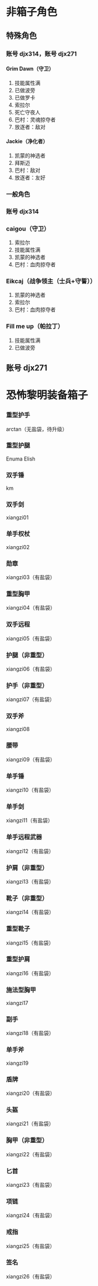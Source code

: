# 非箱子角色
## 特殊角色
### 账号 djx314，账号 djx271
#### Grim Dawn（守卫）
1. 技能属性满
1. 已做波旁
1. 已做罗卡
1. 索拉尔
1. 死亡守夜人
1. 巴村：灵魂掠夺者
1. 放逐者：敌对
#### Jackie（净化者）
1. 凯蒙的神选者
1. 拜斯迈
1. 巴村：敌对
1. 放逐者：友好
### 一般角色
### 账号 djx314
### caigou（守卫）
1. 索拉尔
1. 技能属性满
1. 凯蒙的神选者
1. 巴村：血肉掠夺者
### Eikcaj（战争领主（士兵+守誓））
1. 凯蒙的神选者
1. 索拉尔
1. 巴村：血肉掠夺者
### Fill me up（帕拉丁）
1. 技能属性满
1. 已做波旁
## 账号 djx271

# 恐怖黎明装备箱子

### 重型护手
arctan（无盐袋，待升级）

### 重型护腿
Enuma Elish

### 双手锤
km

### 双手剑
xiangzi01

### 单手权杖
xiangzi02

### 勋章
xiangzi03（有盐袋）

### 重型胸甲
xiangzi04（有盐袋）

### 双手远程
xiangzi05（有盐袋）

### 护腿（非重型）
xiangzi06（有盐袋）

### 护手（非重型）
xiangzi07（有盐袋）

### 双手斧
xiangzi08

### 腰带
xiangzi09（有盐袋）

### 单手锤
xiangzi10（有盐袋）

### 单手剑
xiangzi11（有盐袋）

### 单手远程武器
xiangzi12（有盐袋）

### 护肩（非重型）
xiangzi13（有盐袋）

### 靴子（非重型）
xiangzi14（有盐袋）

### 重型靴子
xiangzi15（有盐袋）

### 重型护肩
xiangzi16（有盐袋）

### 施法型胸甲
xiangzi17

### 副手
xiangzi18（有盐袋）

### 单手斧
xiangzi19

### 盾牌
xiangzi20（有盐袋）

### 头盔
xiangzi21（有盐袋）

### 胸甲（非重型）
xiangzi22（有盐袋）

### 匕首
xiangzi23（有盐袋）

### 项链
xiangzi24（有盐袋）

### 戒指
xiangzi25（有盐袋）

### 签名
xiangzi26（有盐袋）